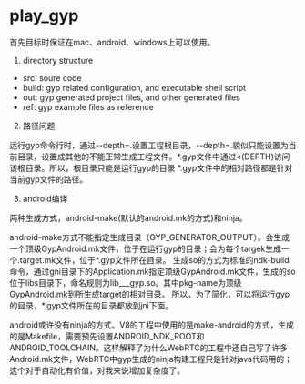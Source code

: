 play_gyp
=======

首先目标时保证在mac、android、windows上可以使用。

1. directory structure

+ src: soure code
+ build: gyp related configuration, and executable shell script
+ out: gyp generated project files, and other generated files 
+ ref: gyp example files as reference

2. 路径问题

运行gyp命令行时，通过--depth=.设置工程根目录，--depth=.貌似只能设置为当前目录，设置成其他的不能正常生成工程文件。*.gyp文件中通过<(DEPTH)访问该根目录。所以，根目录只能是运行gyp的目录
*.gyp文件中的相对路径都是针对当前gyp文件的路径。

3. android编译

两种生成方式，android-make(默认的android.mk的方式)和ninja。

android-make方式不能指定生成目录（GYP_GENERATOR_OUTPUT）。会生成一个顶级GypAndroid.mk文件，位于在运行gyp的目录；会为每个targek生成一个<target-name>.target.mk文件，位于*.gyp文件所在目录。
生成so的方式为标准的ndk-build命令，通过gni目录下的Application.mk指定顶级GypAndroid.mk文件，生成的so位于libs目录下，命名规则为lib_<pkg-name>_<target-name>_gyp.so。其中pkg-name为顶级GypAndroid.mk到所生成target的相对目录。
所以，为了简化，可以将运行gyp的目录，*.gyp文件所在的目录都放到jni下面。

android或许没有ninja的方式。V8的工程中使用的是make-android的方式，生成的是Makefile，需要预先设置ANDROID_NDK_ROOT和ANDROID_TOOLCHAIN。这样解释了为什么WebRTC的工程中还自己写了许多Android.mk文件，WebRTC中gyp生成的ninja构建工程只是针对java代码用的；这个对于自动化有价值，对我来说增加复杂度了。



